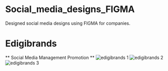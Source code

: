 # Social_media_designs_FIGMA
Designed social media designs using FIGMA for companies.
# Edigibrands
** Social Media Management Promotion **
![edigibrands 1](https://github.com/user-attachments/assets/e812cc60-5f10-4c27-b741-51307d327b67)
![edigibrands 2](https://github.com/user-attachments/assets/e1b5b2c7-6e35-413b-ad22-ad2bdda20e0a)
![edigibrands 3](https://github.com/user-attachments/assets/851ccdfa-a4d6-4adb-bbdb-d2fdaa0a3cd1)
